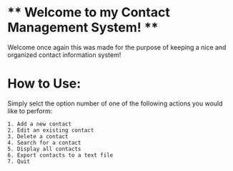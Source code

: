# ** Welcome to my Contact Management System! **

Welcome once again this was made for the purpose of keeping a nice and organized contact information system!

# How to Use:

Simply selct the option number of one of the following actions you would like to perform:
    
    1. Add a new contact
    2. Edit an existing contact
    3. Delete a contact
    4. Search for a contact
    5. Display all contacts
    6. Export contacts to a text file
    7. Quit

